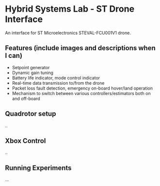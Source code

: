 # Hybrid Systems Lab - ST Drone Interface
An interface for ST Microelectronics STEVAL-FCU001V1 drone.

## Features (include images and descriptions when I can)
* Setpoint generator
* Dynamic gain tuning
* Battery life indicator, mode control indicator
* Real-time data transmission to/from the drone
* Packet loss fault detection, emergency on-board hover/land operation
* Mechanism to switch between various controllers/estimators both on and off-board

## Quadrotor setup
..

## Xbox Control
..

## Running Experiments
...

